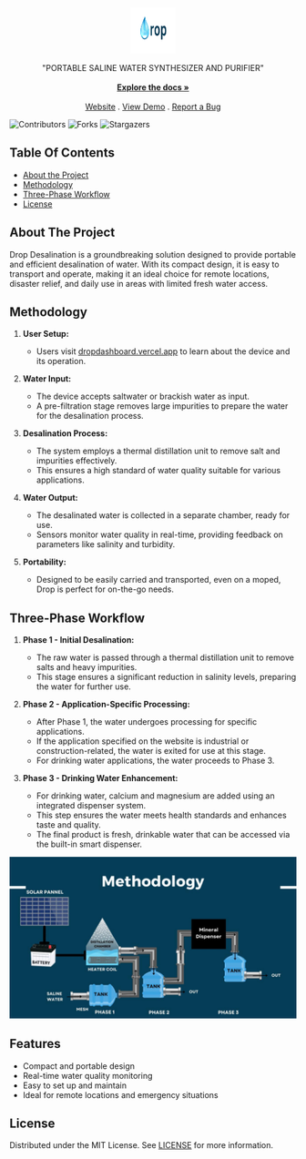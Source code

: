 <br/>
<p align="center">
  <a href="https://github.com/Shivanaik11/drop">
    <img src="DROP DASHBOARD/drop.png" alt="Logo" width="80" height="80">
  </a>

  <p align="center">
    "PORTABLE SALINE WATER SYNTHESIZER AND PURIFIER"
    <br/>
    <br/>
    <a href="DROP DOCUMENTATION/DROP DOCUMENTATION .pdf"><strong>Explore the docs »</strong></a>
    <br/>
    <br/>
    <a href="https://dropdashboard.vercel.app">Website</a>
    .
    <a href="https://drive.google.com/file/d/1Wi6vfuJlRBywGkcgFmGns0ZW9G2aeki2/view?usp=drivesdk">View Demo</a>
    .
    <a href="https://github.com/Shivanaik11/drop/issues">Report a Bug</a>
  </p>
</p>

![Contributors](https://img.shields.io/github/contributors/Shivanaik11/drop?color=dark-green) ![Forks](https://img.shields.io/github/forks/Shivanaik11/drop?style=social) ![Stargazers](https://img.shields.io/github/stars/Shivanaik11/drop?style=social) 

## Table Of Contents
* [About the Project](#about-the-project)
* [Methodology](#methodology)
* [Three-Phase Workflow](#three-phase-workflow)
* [License](#license)

## About The Project
Drop Desalination is a groundbreaking solution designed to provide portable and efficient desalination of water. With its compact design, it is easy to transport and operate, making it an ideal choice for remote locations, disaster relief, and daily use in areas with limited fresh water access.

## Methodology

1. **User Setup:**
   - Users visit [dropdashboard.vercel.app](https://dropdashboard.vercel.app) to learn about the device and its operation.

2. **Water Input:**
   - The device accepts saltwater or brackish water as input.
   - A pre-filtration stage removes large impurities to prepare the water for the desalination process.

3. **Desalination Process:**
   - The system employs a thermal distillation unit to remove salt and impurities effectively.
   - This ensures a high standard of water quality suitable for various applications.

4. **Water Output:**
   - The desalinated water is collected in a separate chamber, ready for use.
   - Sensors monitor water quality in real-time, providing feedback on parameters like salinity and turbidity.

5. **Portability:**
   - Designed to be easily carried and transported, even on a moped, Drop is perfect for on-the-go needs.


## Three-Phase Workflow

1. **Phase 1 - Initial Desalination:**
   - The raw water is passed through a thermal distillation unit to remove salts and heavy impurities.
   - This stage ensures a significant reduction in salinity levels, preparing the water for further use.

2. **Phase 2 - Application-Specific Processing:**
   - After Phase 1, the water undergoes processing for specific applications.
   - If the application specified on the website is industrial or construction-related, the water is exited for use at this stage.
   - For drinking water applications, the water proceeds to Phase 3.

3. **Phase 3 - Drinking Water Enhancement:**
   - For drinking water, calcium and magnesium are added using an integrated dispenser system.
   - This step ensures the water meets health standards and enhances taste and quality.
   - The final product is fresh, drinkable water that can be accessed via the built-in smart dispenser.

![Methodology Flowchart](images/methodology.jpg)

## Features

- Compact and portable design
- Real-time water quality monitoring
- Easy to set up and maintain
- Ideal for remote locations and emergency situations

## License

Distributed under the MIT License. See [LICENSE](https://github.com/Shivanaik11/drop/blob/main/LICENSE.md) for more information.

